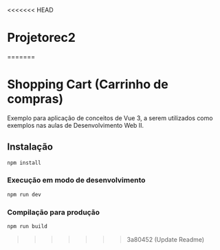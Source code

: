 <<<<<<< HEAD
# Projetorec2
=======
# Shopping Cart (Carrinho de compras)

Exemplo para aplicação de conceitos de Vue 3, a serem utilizados como exemplos nas aulas de Desenvolvimento Web II.

## Instalação

```sh
npm install
```

### Execução em modo de desenvolvimento

```sh
npm run dev
```

### Compilação para produção

```sh
npm run build
```
>>>>>>> 3a80452 (Update Readme)
